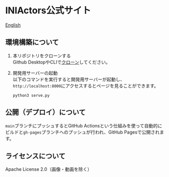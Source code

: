 # INIActors公式サイト
[English](README.en.md)  

## 環境構築について
1. 本リポジトリをクローンする  
Github DesktopやCLIで[クローン](https://docs.github.com/ja/github/creating-cloning-and-archiving-repositories/cloning-a-repository-from-github/cloning-a-repository)してください。  

2. 開発用サーバーの起動  
以下のコマンドを実行すると開発用サーバーが起動し、`http://localhost:8000`にアクセスするとページを見ることができます。  
    ```shell
    python3 serve.py
    ```

## 公開（デプロイ）について
`main`ブランチにプッシュするとGitHub Actionsという仕組みを使って自動的にビルドと`gh-pages`ブランチへのプッシュが行われ、GitHub Pagesで公開されます。

## ライセンスについて
Apache License 2.0（画像・動画を除く）
